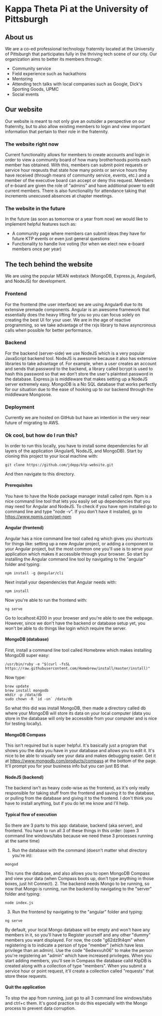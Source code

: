# Kappa Theta Pi at the University of Pittsburgh

## About us
We are a co-ed professional technology fraternity located at the University of Pittsburgh that participates fully in the thriving tech scene of our city. Our organization aims to better its members through:
* Community service
* Field experience such as hackathons
* Mentoring
* Attending tech talks with local companies such as Google, Dick's Sporting Goods, UPMC
* Social events

## Our website
Our website is meant to not only give an outsider a perspective on our fraternity, but to also allow existing members to login and view important information that pertain to their role in the fraternity.

### The website right now
Current functionality allows for members to create accounts and login in order to view a community board of how many brotherhoods points each member has obtained. With this, members can submit point requests or service hour reqeusts that state how many points or service hours they have received (through means of community service, events, etc.) and a member of the executive board can accept or deny this request. Members of e-board are given the role of "admins" and have additional power to edit current members. There is also functionality for attendance taking that increments unexcused absences at chapter meetings.

### The website in the future
In the future (as soon as tomorrow or a year from now) we would like to implement helpful features such as:
* A community page where members can submit ideas they have for future KTP events or even just general questions
* Functionality to handle live voting (for when we elect new e-board members once per year)

## The tech behind the website
We are using the popular MEAN webstack (MongoDB, Express.js, Angular6, and NodeJS) for development.

### Frontend
For the frontend (the user interface) we are using Angular6 due to its extensive premade components. Angular is an awesome framework that essentially does the heavy lifting for you so you can focus solely on creating the best UI for your user. We are in the age of reactive programming, so we take advantage of the rxjs library to have asyncronous calls when possible for better performance.

### Backend
For the backend (server-side) we use NodeJS which is a very popular JavaScript backend tool. NodeJS is awesome because it also has extensive libraries to take advantage of. For example, when a user creates an account and sends that password to the backend, a library called bcrypt is used to hash this password so that we don't store the user's plaintext password in the database. Express.js is middleware that makes setting up a NodeJS server extremely easy. MongoDB is a No SQL database that works perfectly for our situation due to the ease of hooking up to our backend through the middleware Mongoose.

### Deployment
Currently we are hosted on GitHub but have an intention in the very near future of migrating to AWS.

### Ok cool, but how do I run this?
In order to run this locally, you have to install some dependencies for all layers of the application (Angular6, NodeJS, and MongoDB). Start by cloning this project to your local machine with:
```
git clone https://github.com/jdepp/ktp-website.git
```
And then navigate to this directory.

#### Prerequisites
You have to have the Node package manager install called npm. Npm is a nice command line tool that lets you easily set up dependencies that you may need for Angular and NodeJS.
To check if you have npm installed go to command line and type "node -v".
If you don't have it installed, go to https://www.npmjs.com/get-npm

#### Angular (frontend)
Angular has a nice command line tool called ng which gives you shortcuts for things like: setting up a new Angular project, or adding a component to your Angular project, but the most common one you'll use is to serve your application which makes it accessible through your browser. So start by installing the Angular command line tool by navigating to the "angular" folder and typing:
```
npm install -g @angular/cli
```
Next install your dependencies that Angular needs with:
```
npm install
```
Now you're able to run the frontend with:
```
ng serve
```
Go to localhost:4200 in your browser and you're able to see the webpage. However, since we don't have the backend or database setup yet, you won't be able to do things like login which require the server.

#### MongoDB (database)
First, install a command line tool called Homebrew which makes installing MongoDB super easy:
```
/usr/bin/ruby -e "$(curl -fsSL https://raw.githubusercontent.com/Homebrew/install/master/install)"
```
Now type:
```
brew update
brew install mongodb
mkdir -p /data/db
sudo chown -R `id -un` /data/db
```
So what this did was install MongoDB, then made a directory called db where your MongoDB will store its data on your local computer (data you store in the database will only be accessible from your computer and is nice for testing locally).

#### MongoDB Compass
This isn't required but is super helpful. It's basically just a program that shows you the data you have in your database and allows you to edit it. It's nice to be able to visually see your data and makes debugging easier. Get it at https://www.mongodb.com/products/compass at the bottom of the page. It'll prompt you for your business info but you can just BS that.


#### NodeJS (backend)
The backend isn't as heavy code-wise as the frontend, as it's only really responsible for taking stuff from the frontend and saving it to the database, or pulling from the database and giving it to the frontend. I don't think you have to install anything, but if you do let me know and I'll help.

#### Typical flow of execution
So there are 3 parts to this app: database, backend (aka server), and frontend. You have to run all 3 of these things in this order:
(open 3 command line windows/tabs because we need these 3 processes running at the same time)
1. Run the database with the command (doesn't matter what directory you're in):
```
mongod
```
This runs the database, and also allows you to open MongoDB Compass and view your data (when Compass boots up, don't type anything in those boxes, just hit Connect).
2. The backend needs Mongo to be running, so now that Mongo is running, run the backend by navigating to the "server" folder and typing:
```
node index.js
```
3. Run the frontend by navigating to the "angular" folder and typing:
```
ng serve
```

By default, your local Mongo database will be empty and won't have any members in it, so you'll have to Register yourself and any other "dummy" members you want displayed. For now, the code "g62dz9t4qm" when registering is to indicate a person of type "member" (which have less privilege than an admin). Use the code "6edwxvuh06" to make the person you're registering an "admin" which have increased privileges. When you start adding members, you'll see in Compass the database calld KtpDB is created along with a collection of type "members". When you submit a service hour or point request, it'll create a collection called "requests" that store these requests.

#### Quit the application
To stop the app from running, just go to all 3 command line windows/tabs and ctrl+c them. It's good practice to do this especially with the Mongo process to prevent data corruption.
